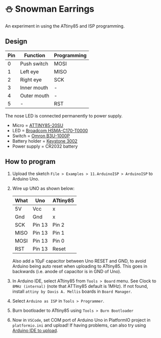 # ⛄ Snowman Earrings

An experiment in using the ATtiny85 and ISP programming.

## Design

| Pin | Function | Programming |
| --- | --- | --- |
| 0 | Push switch | MOSI |
| 1 | Left eye | MISO |
| 2 | Right eye | SCK |
| 3 | Inner mouth | - |
| 4 | Outer mouth | - |
| 5 | - | RST |

The nose LED is connected permanently to power supply.

+ Micro = [ATTINY85-20SU](https://www.mouser.co.uk/ProductDetail/microchip/attiny85-20su/?qs=8jWQYweyg6N%2FGXnwAe4Icw==&countrycode=DE&currencycode=EUR) 
+ LED = [Broadcom HSMA-C170-T0000](https://www.mouser.co.uk/ProductDetail/broadcom-limited/hsma-c170-t0000/?qs=tMOYG%252bw4%252bLzJIEVH84X7hQ==&countrycode=DE&currencycode=EUR)
+ Switch = [Omron B3U-1000P](https://www.mouser.co.uk/ProductDetail/omron/b3u-1000p/?qs=AO7BQMcsEu4ip80xyf2FwA==&countrycode=DE&currencycode=EUR)
+ Battery holder = [Keystone 3002](https://www.mouser.co.uk/ProductDetail/keystone-electronics/3002/?qs=Mn60vILZNNZWJpgHXc3g8Q==&countrycode=DE&currencycode=EUR)  
+ Power supply = CR2032 battery

## How to program

1. Upload the sketch `File > Examples > 11.ArduinoISP > ArduinoISP` to Arduino Uno.
2. Wire up UNO as shown below:

   | What | Uno | ATtiny85 |
   | --- | --- | --- |
   | 5V  | Vcc | x |
   | Gnd | Gnd | x |
   | SCK | Pin 13 | Pin 2 |
   | MISO | Pin 13 | Pin 1 |
   | MOSI | Pin 13 | Pin 0 |
   | RST | Pin 13 | Reset |

	Also add a 10μF capacitor between Uno RESET and GND, to avoid Arduino being auto reset when uploading to ATtiny85. This goes in backwards (i.e. anode of capacitor is in GND of Uno).

3. In Arduino IDE, select ATtiny85 from `Tools > Board` menu. See Clock to `8MHz (internal)`  (note that ATTiny85 default is 1MHz). If not found, install `attiny by Davis A. Mellis` boards in `Board Manager`. 

3. Select `Arduino as ISP` in `Tools > Programmer`.

3. Burn bootloader to ATtiny85 using `Tools > Burn Bootloader`

3. Now in `VSCode`, set COM port of Arduino Uno in PlatformIO project in `platformio.ini` and upload! If having problems, can also try using [Arduino IDE to upload](https://create.arduino.cc/projecthub/arjun/programming-attiny85-with-arduino-uno-afb829).